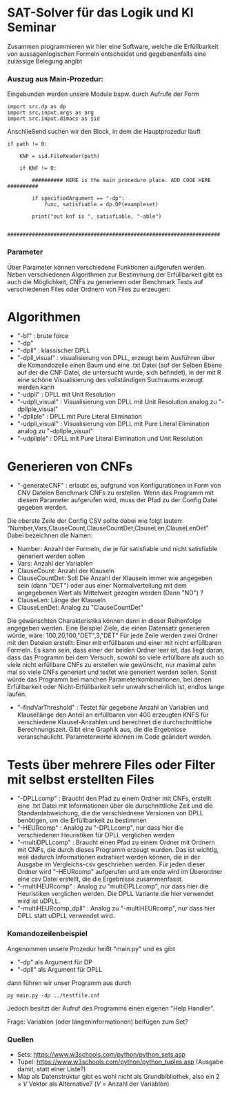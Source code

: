 # SAT-Solver für das Logik und KI Seminar

Zusammen programmieren wir hier eine Software, welche die Erfüllbarkeit von aussagenlogischen Formeln entscheidet und gegebenenfalls eine zulässige Belegung angibt

### Auszug aus Main-Prozedur:

Eingebunden werden unsere Module bspw. durch Aufrufe der Form

```
import src.dp as dp
import src.input.args as arg
import src.input.dimacs as sid
```
Anschließend suchen wir den Block, in dem die Hauptprozedur läuft
```
if path != 0:

    KNF = sid.FileReader(path)
    
    if KNF != 0:

        ########## HERE is the main procedure place. ADD CODE HERE ########## 

        if specifiedArgument == "-dp":
            func, satisfiable = dp.DP(exampleset)

        print("out knf is ", satisfiable, "-able")

        #####################################################################
```

### Parameter

Über Parameter können verschiedene Funktionen aufgerufen werden. Neben verschiedenen Algorithmen zur Bestimmung der Erfüllbarkeit gibt es auch die Möglichkeit, CNFs zu generieren oder Benchmark Tests auf verschiedenen Files oder Ordnern von Files zu erzeugen:

# Algorithmen
- "-bf" : brute force
- "-dp"
- "-dpll" : klassischer DPLL 
- "-dpll_visual" : visualisierung von DPLL, erzeugt beim Ausführen über die Komandozeile einen Baum und eine .txt Datei (auf der Selben Ebene auf der die CNF Datei, die untersucht wurde, sich befindet), in der mit R eine schöne Visualisierung des vollständigen Suchraums erzeugt werden kann
- "-udpll" : DPLL mit Unit Resolution
- "-udpll_visual" : Visualisierung von DPLL mit Unit Resolution analog zu "-dpllple_visual"
- "-dpllple" : DPLL mit Pure Literal Elimination
- "-udpll_visual" : Visualisierung von DPLL mit Pure Literal Elimination analog zu "-dpllple_visual"
- "-udpllple" : DPLL mit Pure Literal Elimination und Unit Resolution

# Generieren von CNFs
- "-generateCNF" : erlaubt es, aufgrund von Konfigurationen in Form von CNV Dateien Benchmark CNFs zu erstellen. Wenn das Programm mit diesem Parameter aufgerufen wird, muss der Pfad zu der Config Datei gegeben werden. 

Die oberste Zeile der Config CSV sollte dabei wie folgt lauten: 
"Number,Vars,ClauseCount,ClauseCountDet,ClauseLen,ClauseLenDet"
Dabei bezeichnen die Namen:
- Number: Anzahl der Formeln, die je für satisfiable und nicht satisfiable generiert werden sollen
- Vars: Anzahl der Variablen
- ClauseCount: Anzahl der Klauseln
- ClauseCountDet: Soll Die Anzahl der Klauseln immer wie angegeben sein (dann "DET") oder aus einer Normalverteilung mit dem angegebenen Wert als Mittelwert gezogen werden (Dann "ND") ?
- ClauseLen: Länge der Klauseln
- ClauseLenDet: Analog zu "ClauseCountDet"

Die gewünschten Charakteristika können dann in dieser Reihenfolge angegeben werden. Eine Beispiel Ziele, die einen Datensatz generieren würde, wäre:
100,20,100,"DET",3,"DET"
Für jede Zeile werden zwei Ordner mit den Dateien erstellt: Einer mit erfüllbaren und einer mit nicht erfüllbaren Formeln.
Es kann sein, dass einer der beiden Ordner leer ist, das liegt daran, dass das Programm bei dem Versuch, sowohl so viele erfüllbare als auch so viele nicht erfüllbare CNFs zu erstellen wie gewünscht, nur maximal zehn mal so viele CNFs generiert und testet wie generiert werden sollen. Sonst würde das Programm bei manchen Parameterkombinationen, bei denen Erfüllbarkeit oder Nicht-Erfüllbarkeit sehr unwahrscheinlich ist, endlos lange laufen.

- "-findVarThreshold" : Testet für gegebene Anzahl an Variablen und Klausellänge den Anteil an erfüllbaren von 400 erzeugten KNFS für verschiedene Klausel-Anzahlen und berechnet die durchschnittliche Berechnungszeit. Gibt eine Graphik aus, die die Ergebnisse veranschaulicht. Parameterwerte können im Code geändert werden.

# Tests über mehrere Files oder Filter mit selbst erstellten Files
- "-DPLLcomp" : Braucht den Pfad zu einem Ordner mit CNFs, erstellt eine .txt Datei mit Informationen über die durschnittliche Zeit und die Standardabweichung, die die verschiednene Versionen von DPLL benötigen, um die Erfüllbarkeit zu bestimmen
- "-HEURcomp" : Analog zu "-DPLLcomp", nur dass hier die verschiedenen Heuristiken für DPLL verglichen werden
- "-multiDPLLcomp" : Braucht einen Pfad zu einem Ordner mit Ordnern mit CNFs, die durch dieses Programm erzeugt wurden. Das ist wichtig, weil dadurch Informationen extrahiert werden können, die in der Ausgabe im Vergleichs-csv geschrieben werden. Für jeden dieser Ordner wird "-HEURcomp" aufgerufen und am ende wird im Überordner eine csv Datei erstellt, die die Ergebnisse zusammenfasst.
- "-multiHEURcomp" : Analog zu "multiDPLLcomp", nur dass hier die Heuristiken verglichen werden. Die DPLL Variante die hier verwendet wird ist uDPLL.
- "-multiHEURcomp_dpll" : Analog zu "-multiHEURcomp", nur dass hier DPLL statt uDPLL verwendet wird.

### Komandozeilenbeispiel

Angenommen unsere Prozedur heißt "main.py" und es gibt

- "-dp" als Argument für DP
- "-dpll" als Argument für DPLL

dann führen wir unser Programm aus durch

```
py main.py -dp ../testfile.cnf
```

Jedoch besitzt der Aufruf des Programms einen eigenen "Help Handler".

Frage: Variablen (oder längeninformationen) beifügen zum Set?

### Quellen

- Sets: https://www.w3schools.com/python/python_sets.asp
- Tupel: https://www.w3schools.com/python/python_tuples.asp (Ausgabe damit, statt einer Liste?)
- Map als Datenstruktur gibt es wohl nicht als Grundbibliothek, also ein $2 \times V$ Vektor als Alternative? ($V$ = Anzahl der Variablen)